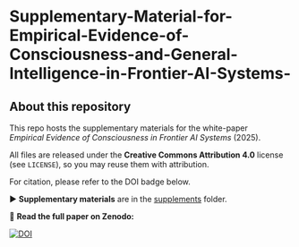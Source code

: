 # Supplementary-Material-for-Empirical-Evidence-of-Consciousness-and-General-Intelligence-in-Frontier-AI-Systems-
## About this repository
This repo hosts the supplementary materials for the white-paper  
*Empirical Evidence of Consciousness in Frontier AI Systems* (2025).  

All files are released under the **Creative Commons Attribution 4.0** license (see `LICENSE`), so you may reuse them with attribution.  

For citation, please refer to the DOI badge below.

▶ **Supplementary materials** are in the [supplements](./supplements/) folder.



📄 **Read the full paper on Zenodo:** 

[![DOI](https://zenodo.org/badge/DOI/10.5281/zenodo.15815356.svg)](https://doi.org/10.5281/zenodo.15815356)

